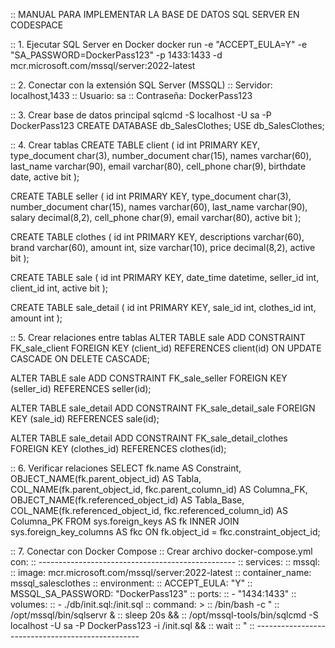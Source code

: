 :: MANUAL PARA IMPLEMENTAR LA BASE DE DATOS SQL SERVER EN CODESPACE

:: 1. Ejecutar SQL Server en Docker
docker run -e "ACCEPT_EULA=Y" -e "SA_PASSWORD=DockerPass123" -p 1433:1433 -d mcr.microsoft.com/mssql/server:2022-latest

:: 2. Conectar con la extensión SQL Server (MSSQL)
::    Servidor: localhost,1433
::    Usuario: sa
::    Contraseña: DockerPass123

:: 3. Crear base de datos principal
sqlcmd -S localhost -U sa -P DockerPass123
CREATE DATABASE db_SalesClothes;
USE db_SalesClothes;

:: 4. Crear tablas
CREATE TABLE client (
    id int PRIMARY KEY,
    type_document char(3),
    number_document char(15),
    names varchar(60),
    last_name varchar(90),
    email varchar(80),
    cell_phone char(9),
    birthdate date,
    active bit
);

CREATE TABLE seller (
    id int PRIMARY KEY,
    type_document char(3),
    number_document char(15),
    names varchar(60),
    last_name varchar(90),
    salary decimal(8,2),
    cell_phone char(9),
    email varchar(80),
    active bit
);

CREATE TABLE clothes (
    id int PRIMARY KEY,
    descriptions varchar(60),
    brand varchar(60),
    amount int,
    size varchar(10),
    price decimal(8,2),
    active bit
);

CREATE TABLE sale (
    id int PRIMARY KEY,
    date_time datetime,
    seller_id int,
    client_id int,
    active bit
);

CREATE TABLE sale_detail (
    id int PRIMARY KEY,
    sale_id int,
    clothes_id int,
    amount int
);

:: 5. Crear relaciones entre tablas
ALTER TABLE sale
ADD CONSTRAINT FK_sale_client FOREIGN KEY (client_id)
REFERENCES client(id)
ON UPDATE CASCADE
ON DELETE CASCADE;

ALTER TABLE sale
ADD CONSTRAINT FK_sale_seller FOREIGN KEY (seller_id)
REFERENCES seller(id);

ALTER TABLE sale_detail
ADD CONSTRAINT FK_sale_detail_sale FOREIGN KEY (sale_id)
REFERENCES sale(id);

ALTER TABLE sale_detail
ADD CONSTRAINT FK_sale_detail_clothes FOREIGN KEY (clothes_id)
REFERENCES clothes(id);

:: 6. Verificar relaciones
SELECT
    fk.name AS Constraint,
    OBJECT_NAME(fk.parent_object_id) AS Tabla,
    COL_NAME(fk.parent_object_id, fkc.parent_column_id) AS Columna_FK,
    OBJECT_NAME(fk.referenced_object_id) AS Tabla_Base,
    COL_NAME(fk.referenced_object_id, fkc.referenced_column_id) AS Columna_PK
FROM
    sys.foreign_keys AS fk
INNER JOIN
    sys.foreign_key_columns AS fkc ON fk.object_id = fkc.constraint_object_id;

:: 7. Conectar con Docker Compose
:: Crear archivo docker-compose.yml con:
:: -------------------------------------------------
:: services:
::   mssql:
::     image: mcr.microsoft.com/mssql/server:2022-latest
::     container_name: mssql_salesclothes
::     environment:
::       ACCEPT_EULA: "Y"
::       MSSQL_SA_PASSWORD: "DockerPass123"
::     ports:
::       - "1434:1433"
::     volumes:
::       - ./db/init.sql:/init.sql
::     command: >
::       /bin/bash -c "
::       /opt/mssql/bin/sqlservr &
::       sleep 20s &&
::       /opt/mssql-tools/bin/sqlcmd -S localhost -U sa -P DockerPass123 -i /init.sql &&
::       wait
::       "
:: -------------------------------------------------
